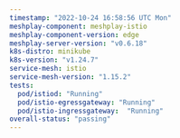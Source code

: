 ```yaml
---
timestamp: "2022-10-24 16:58:56 UTC Mon"
meshplay-component: meshplay-istio
meshplay-component-version: edge
meshplay-server-version: "v0.6.18"
k8s-distro: minikube
k8s-version: "v1.24.7"
service-mesh: istio
service-mesh-version: "1.15.2"
tests:
  pod/istiod: "Running"
  pod/istio-egressgateway: "Running"
  pod/istio-ingressgateway:  "Running"
overall-status: "passing"
---
```

